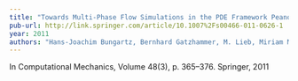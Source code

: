 ```yaml
---
title: "Towards Multi-Phase Flow Simulations in the PDE Framework Peano"
pub-url: http://link.springer.com/article/10.1007%2Fs00466-011-0626-1
year: 2011
authors: "Hans-Joachim Bungartz, Bernhard Gatzhammer, M. Lieb, Miriam Mehl, Tobias Neckel"
---
```

In Computational Mechanics, Volume 48(3), p. 365–376. Springer, 2011
